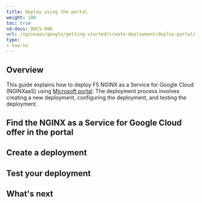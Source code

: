 ```yaml
---
title: Deploy using the portal
weight: 100
toc: true
nd-docs: DOCS-000
url: /nginxaas/google/getting-started/create-deployment/deploy-portal/
type:
- how-to
---
```


## Overview
This guide explains how to deploy F5 NGINX as a Service for Google Cloud (NGINXaaS) using [Microsoft portal](https://azure.microsoft.com/en-us/get-started/azure-portal). The deployment process involves creating a new deployment, configuring the deployment, and testing the deployment.

## Find the NGINX as a Service for Google Cloud offer in the portal

## Create a deployment

## Test your deployment

## What's next
